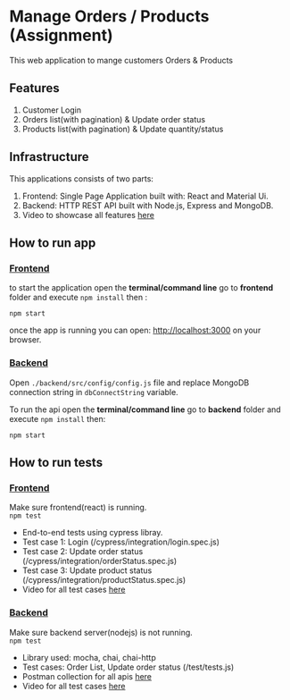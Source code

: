 # Manage Orders / Products (Assignment)
This web application to mange customers Orders & Products

## Features
  1. Customer Login
  2. Orders list(with pagination) & Update order status 
  3. Products list(with pagination) & Update quantity/status 


## Infrastructure

This applications consists of two parts:
  1. Frontend: Single Page Application built with: React and Material Ui.
  2. Backend: HTTP REST API built with Node.js, Express and MongoDB.
  3. Video to showcase all features [here](https://www.loom.com/share/9a01bdd472f64b7ca6a98dd2dd645f27)


## How to run app

### <u>Frontend</u>

to start the application open the <b>terminal/command line</b> go to <b>frontend</b> folder and execute `npm install` then :

`npm start`

once the app is running you can open: [http://localhost:3000](http://localhost:3000) on your browser.

### <u>Backend</u>

Open `./backend/src/config/config.js` file and replace MongoDB connection string in `dbConnectString` variable.

To run the api open the <b>terminal/command line</b> go to <b>backend</b> folder and execute `npm install` then:

`npm start`


## How to run tests

### <u>Frontend</u>
Make sure frontend(react) is running.  
`npm test`

- End-to-end tests using cypress libray.
- Test case 1: Login (/cypress/integration/login.spec.js)
- Test case 2: Update order status (/cypress/integration/orderStatus.spec.js)
- Test case 3: Update product status (/cypress/integration/productStatus.spec.js)
- Video for all test cases [here](https://www.loom.com/share/7c8c94ee642d4e8ca59fc061658f7102)


### <u>Backend</u>
Make sure backend server(nodejs) is not running.  
`npm test`

- Library used: mocha, chai, chai-http
- Test cases: Order List, Update order status (/test/tests.js)
- Postman collection for all apis [here](https://www.getpostman.com/collections/64d301eab607c25c0f3d)
- Video for all test cases [here](https://www.loom.com/share/563fb9ade4ce4ed3b6e0c27b561fd18b)